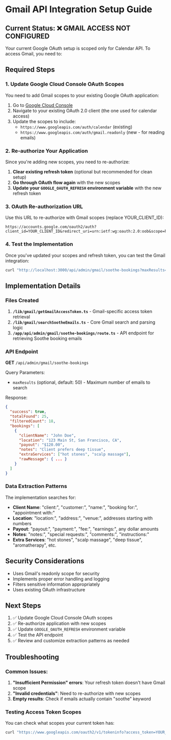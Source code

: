 # Gmail API Integration Setup Guide

## Current Status: ❌ GMAIL ACCESS NOT CONFIGURED

Your current Google OAuth setup is scoped only for Calendar API. To access Gmail, you need to:

## Required Steps

### 1. Update Google Cloud Console OAuth Scopes

You need to add Gmail scopes to your existing Google OAuth application:

1. Go to [Google Cloud Console](https://console.cloud.google.com/)
2. Navigate to your existing OAuth 2.0 client (the one used for calendar access)
3. Update the scopes to include:
   - `https://www.googleapis.com/auth/calendar` (existing)
   - `https://www.googleapis.com/auth/gmail.readonly` (new - for reading emails)

### 2. Re-authorize Your Application

Since you're adding new scopes, you need to re-authorize:

1. **Clear existing refresh token** (optional but recommended for clean setup)
2. **Go through OAuth flow again** with the new scopes
3. **Update your `GOOGLE_OAUTH_REFRESH` environment variable** with the new refresh token

### 3. OAuth Re-authorization URL

Use this URL to re-authorize with Gmail scopes (replace YOUR_CLIENT_ID):

```
https://accounts.google.com/oauth2/auth?client_id=YOUR_CLIENT_ID&redirect_uri=urn:ietf:wg:oauth:2.0:oob&scope=https://www.googleapis.com/auth/calendar+https://www.googleapis.com/auth/gmail.readonly&response_type=code&access_type=offline&approval_prompt=force
```

### 4. Test the Implementation

Once you've updated your scopes and refresh token, you can test the Gmail integration:

```bash
curl "http://localhost:3000/api/admin/gmail/soothe-bookings?maxResults=10"
```

## Implementation Details

### Files Created

1. **`/lib/gmail/getGmailAccessToken.ts`** - Gmail-specific access token retrieval
2. **`/lib/gmail/searchSootheEmails.ts`** - Core Gmail search and parsing logic
3. **`/app/api/admin/gmail/soothe-bookings/route.ts`** - API endpoint for retrieving Soothe booking emails

### API Endpoint

**GET** `/api/admin/gmail/soothe-bookings`

Query Parameters:

- `maxResults` (optional, default: 50) - Maximum number of emails to search

Response:

```json
{
  "success": true,
  "totalFound": 25,
  "filteredCount": 18,
  "bookings": [
    {
      "clientName": "John Doe",
      "location": "123 Main St, San Francisco, CA",
      "payout": "$120.00",
      "notes": "Client prefers deep tissue",
      "extraServices": ["hot stones", "scalp massage"],
      "rawMessage": { ... }
    }
  ]
}
```

### Data Extraction Patterns

The implementation searches for:

- **Client Name**: "client:", "customer:", "name:", "booking for:", "appointment with:"
- **Location**: "location:", "address:", "venue:", addresses starting with numbers
- **Payout**: "payout:", "payment:", "fee:", "earnings:", any dollar amounts
- **Notes**: "notes:", "special requests:", "comments:", "instructions:"
- **Extra Services**: "hot stones", "scalp massage", "deep tissue", "aromatherapy", etc.

## Security Considerations

- Uses Gmail's readonly scope for security
- Implements proper error handling and logging
- Filters sensitive information appropriately
- Uses existing OAuth infrastructure

## Next Steps

1. ✅ Update Google Cloud Console OAuth scopes
2. ✅ Re-authorize application with new scopes
3. ✅ Update `GOOGLE_OAUTH_REFRESH` environment variable
4. ✅ Test the API endpoint
5. ✅ Review and customize extraction patterns as needed

## Troubleshooting

### Common Issues:

1. **"Insufficient Permission" errors**: Your refresh token doesn't have Gmail scope
2. **"Invalid credentials"**: Need to re-authorize with new scopes
3. **Empty results**: Check if emails actually contain "soothe" keyword

### Testing Access Token Scopes

You can check what scopes your current token has:

```bash
curl "https://www.googleapis.com/oauth2/v1/tokeninfo?access_token=YOUR_ACCESS_TOKEN"
```
